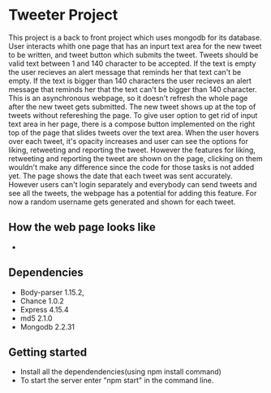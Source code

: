 # Tweeter Project

This project is a back to front project which uses mongodb for its database. 
User interacts whith one page that has an inpurt text area for the new tweet to be written, and tweet button which submits the tweet.
Tweets should be valid text between 1 and 140 character to be accepted. 
If the text is empty the user recieves an alert message that reminds her that text can't be empty.
If the text is bigger than 140 characters the user recieves an alert message that reminds her that the text can't be bigger than 140 character.
This is an asynchronous webpage, so it doesn't refresh the whole page after the new tweet gets submitted. The new tweet shows up at the top of tweets without refereshing the page.
To give user option to get rid of input text area in her page, there is a compose button implemented on the right top of the page that slides tweets over the text area.
When the user hovers over each tweet, it's opacity increases and user can see the options for liking, retweeting and reporting the tweet.
However the features for liking, retweeting and reporting the tweet are shown on the page, clicking on them wouldn't make any difference since the code for those tasks is not added yet.
The page shows the date that each tweet was sent accurately.
However users can't login separately and everybody can send tweets and see all the tweets, the webpage has a potential for adding this feature. For now a random username gets generated and shown for each tweet.

## How the web page looks like
 - 

## Dependencies

- Body-parser 1.15.2,
- Chance 1.0.2
- Express 4.15.4
- md5 2.1.0
- Mongodb 2.2.31

## Getting started
- Install all the dependendencies(using npm install command)
- To start the server enter "npm start" in the command line.
